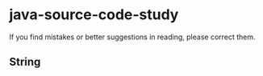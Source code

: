 # java-source-code-study
If you find mistakes or better suggestions in reading, please correct them.
## String
